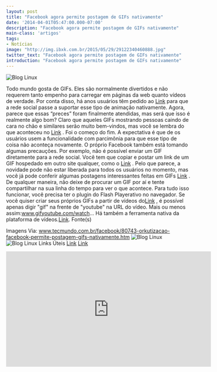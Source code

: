 ```yaml
---
layout: post
title: "Facebook agora permite postagem de GIFs nativamente"
date: '2014-04-01T05:47:00.000-07:00'
description: "Facebook agora permite postagem de GIFs nativamente"
main-class: 'artigos'
tags:
- Notícias
image: "http://img.ibxk.com.br/2015/05/29/29122340460888.jpg"
twitter_text: "Facebook agora permite postagem de GIFs nativamente"
introduction: "Facebook agora permite postagem de GIFs nativamente"
---
```


![Blog Linux](http://img.ibxk.com.br/2015/05/29/29122340460888.jpg?w=1040 "Blog Linux")

Todo  mundo gosta de GIFs. Eles são normalmente divertidos e não requerem  tanto empenho para carregar em páginas da web quanto vídeos de verdade.  Por conta disso, há anos usuários têm pedido ao [Link](http://www.tecmundo.com.br/facebook/) para  que a rede social passe a suportar esse tipo de animação nativamente.  Agora, parece que essas “preces” foram finalmente atendidas, mas será  que isso é realmente algo bom?
Claro que aqueles GIFs mostrando pessoas caindo de cara no chão e  similares serão muito bem-vindos, mas você se lembra do que aconteceu no  [Link](http://www.tecmundo.com.br/redes-sociais/) . Foi o começo do fim.
A expectativa é que de os usuários usem a funcionalidade com  parcimônia para que esse tipo de coisa não aconteça novamente. O próprio  Facebook também está tomando algumas precauções. Por exemplo, não é  possível enviar um GIF diretamente para a rede social. Você tem que  copiar e postar um link de um GIF hospedado em outro site qualquer, como  o [Link](http://giphy.com/) .
Pelo que parece, a novidade pode não estar liberada para todos os  usuários no momento, mas você já pode conferir algumas postagens  interessantes feitas em GIFs [Link](https://www.facebook.com/groups/animatedgifs/) .  De qualquer maneira, não deixe de procurar um GIF por aí e tente  compartilhar na sua linha do tempo para ver o que acontece. Para tudo  isso funcionar, você precisa ter o plugin do Flash Playerativo no  navegador.
Se você quiser criar seus próprios GIFs a partir de vídeos do[Link](http://www.tecmundo.com.br/youtube/) , é possível apenas digir "gif" na frente de "youtube" na URL do vídeo. Mais ou menos assim:www.gifyoutube.com/watch...
Há também a ferramenta nativa da plataforma de vídeos.[Link](http://www.tecmundo.com.br/youtube/69238-youtube-permite-criar-gifs-partir-videos-apps-terceiros.htm).
Fonte(s)
 
Imagens
Via: www.tecmundo.com.br/facebook/80743-orkutizacao-facebook-permite-postagem-gifs-nativamente.htm
![Blog Linux](https://1.bp.blogspot.com/-qaOqKNrMXLg/WBOgwhtILgI/AAAAAAAAA4U/TtKoFpQlNL86HqhmZtG7dvaKiyNM0FKPACLcB/s400/aprenda-libreoffice.jpg "Blog Linux")
![Blog Linux](https://1.bp.blogspot.com/-qaOqKNrMXLg/WBOgwhtILgI/AAAAAAAAA4U/TtKoFpQlNL86HqhmZtG7dvaKiyNM0FKPACLcB/s400/aprenda-libreoffice.jpg "Blog Linux")
Links Úteis
[Link](https://pt-br.libreoffice.org/) 
[Link](https://www.documentfoundation.org/) 
<iframe width="560" height="315" src="https://www.youtube.com/embed/pAMtbwGySI0" frameborder="0" allowfullscreen><iframe>
![Blog Linux](https://1.bp.blogspot.com/-qaOqKNrMXLg/WBOgwhtILgI/AAAAAAAAA4U/TtKoFpQlNL86HqhmZtG7dvaKiyNM0FKPACLcB/s400/aprenda-libreoffice.jpg "Blog Linux")
